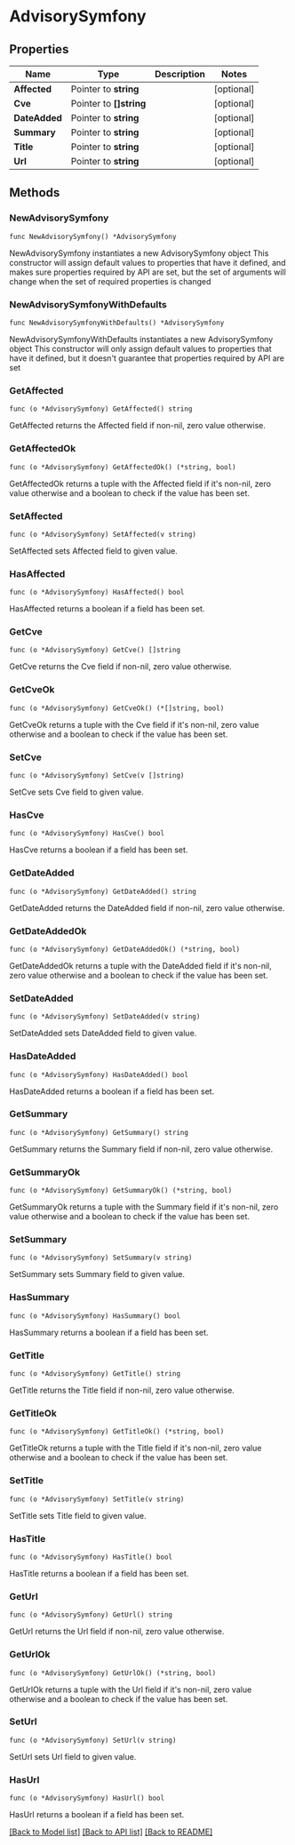 # AdvisorySymfony

## Properties

Name | Type | Description | Notes
------------ | ------------- | ------------- | -------------
**Affected** | Pointer to **string** |  | [optional] 
**Cve** | Pointer to **[]string** |  | [optional] 
**DateAdded** | Pointer to **string** |  | [optional] 
**Summary** | Pointer to **string** |  | [optional] 
**Title** | Pointer to **string** |  | [optional] 
**Url** | Pointer to **string** |  | [optional] 

## Methods

### NewAdvisorySymfony

`func NewAdvisorySymfony() *AdvisorySymfony`

NewAdvisorySymfony instantiates a new AdvisorySymfony object
This constructor will assign default values to properties that have it defined,
and makes sure properties required by API are set, but the set of arguments
will change when the set of required properties is changed

### NewAdvisorySymfonyWithDefaults

`func NewAdvisorySymfonyWithDefaults() *AdvisorySymfony`

NewAdvisorySymfonyWithDefaults instantiates a new AdvisorySymfony object
This constructor will only assign default values to properties that have it defined,
but it doesn't guarantee that properties required by API are set

### GetAffected

`func (o *AdvisorySymfony) GetAffected() string`

GetAffected returns the Affected field if non-nil, zero value otherwise.

### GetAffectedOk

`func (o *AdvisorySymfony) GetAffectedOk() (*string, bool)`

GetAffectedOk returns a tuple with the Affected field if it's non-nil, zero value otherwise
and a boolean to check if the value has been set.

### SetAffected

`func (o *AdvisorySymfony) SetAffected(v string)`

SetAffected sets Affected field to given value.

### HasAffected

`func (o *AdvisorySymfony) HasAffected() bool`

HasAffected returns a boolean if a field has been set.

### GetCve

`func (o *AdvisorySymfony) GetCve() []string`

GetCve returns the Cve field if non-nil, zero value otherwise.

### GetCveOk

`func (o *AdvisorySymfony) GetCveOk() (*[]string, bool)`

GetCveOk returns a tuple with the Cve field if it's non-nil, zero value otherwise
and a boolean to check if the value has been set.

### SetCve

`func (o *AdvisorySymfony) SetCve(v []string)`

SetCve sets Cve field to given value.

### HasCve

`func (o *AdvisorySymfony) HasCve() bool`

HasCve returns a boolean if a field has been set.

### GetDateAdded

`func (o *AdvisorySymfony) GetDateAdded() string`

GetDateAdded returns the DateAdded field if non-nil, zero value otherwise.

### GetDateAddedOk

`func (o *AdvisorySymfony) GetDateAddedOk() (*string, bool)`

GetDateAddedOk returns a tuple with the DateAdded field if it's non-nil, zero value otherwise
and a boolean to check if the value has been set.

### SetDateAdded

`func (o *AdvisorySymfony) SetDateAdded(v string)`

SetDateAdded sets DateAdded field to given value.

### HasDateAdded

`func (o *AdvisorySymfony) HasDateAdded() bool`

HasDateAdded returns a boolean if a field has been set.

### GetSummary

`func (o *AdvisorySymfony) GetSummary() string`

GetSummary returns the Summary field if non-nil, zero value otherwise.

### GetSummaryOk

`func (o *AdvisorySymfony) GetSummaryOk() (*string, bool)`

GetSummaryOk returns a tuple with the Summary field if it's non-nil, zero value otherwise
and a boolean to check if the value has been set.

### SetSummary

`func (o *AdvisorySymfony) SetSummary(v string)`

SetSummary sets Summary field to given value.

### HasSummary

`func (o *AdvisorySymfony) HasSummary() bool`

HasSummary returns a boolean if a field has been set.

### GetTitle

`func (o *AdvisorySymfony) GetTitle() string`

GetTitle returns the Title field if non-nil, zero value otherwise.

### GetTitleOk

`func (o *AdvisorySymfony) GetTitleOk() (*string, bool)`

GetTitleOk returns a tuple with the Title field if it's non-nil, zero value otherwise
and a boolean to check if the value has been set.

### SetTitle

`func (o *AdvisorySymfony) SetTitle(v string)`

SetTitle sets Title field to given value.

### HasTitle

`func (o *AdvisorySymfony) HasTitle() bool`

HasTitle returns a boolean if a field has been set.

### GetUrl

`func (o *AdvisorySymfony) GetUrl() string`

GetUrl returns the Url field if non-nil, zero value otherwise.

### GetUrlOk

`func (o *AdvisorySymfony) GetUrlOk() (*string, bool)`

GetUrlOk returns a tuple with the Url field if it's non-nil, zero value otherwise
and a boolean to check if the value has been set.

### SetUrl

`func (o *AdvisorySymfony) SetUrl(v string)`

SetUrl sets Url field to given value.

### HasUrl

`func (o *AdvisorySymfony) HasUrl() bool`

HasUrl returns a boolean if a field has been set.


[[Back to Model list]](../README.md#documentation-for-models) [[Back to API list]](../README.md#documentation-for-api-endpoints) [[Back to README]](../README.md)


